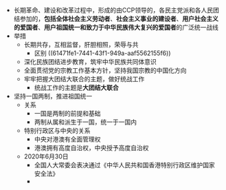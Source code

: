 - 长期革命、建设和改革过程中，形成的由CCP领导的，各民主党派和各人民团结参加的，**包括全体社会主义劳动者**、**社会主义事业的建设者**、**用户社会主义的爱国者**、**用户祖国统一和致力于中华民族伟大复兴的爱国者**的广泛统一战线
- 举措
	- 长期共存，互相监督，肝胆相照，荣辱与共
		- 区别 ((61471fe1-7441-43f1-949a-aaf5562155f6))
	- 深化民族团结进步教育，筑牢中华民族共同体意识
	- 全面贯彻党的宗教工作基本方针，坚持我国宗教的中国化方向
	- 牢牢把握大团结大联合的主题，做好统战工作
		- 统战工作的主题是**大团结大联合**
- 坚持一国两制，推进祖国统一
	- 关系
		- 一国是两制的前提和基础
		- 两制从属和派生于一国，统一于一国内
	- 特别行政区与中央的关系
		- 中央对港澳有全面管理权
		- 港澳拥有高度自治权，中央授予高度自治权
	- 2020年6月30日
		- 全国人大常委会表决通过《中华人民共和国香港特别行政区维护国家安全法》
		-